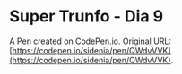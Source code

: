 # Super Trunfo - Dia 9

A Pen created on CodePen.io. Original URL: [https://codepen.io/sidenia/pen/QWdvVVK](https://codepen.io/sidenia/pen/QWdvVVK).


